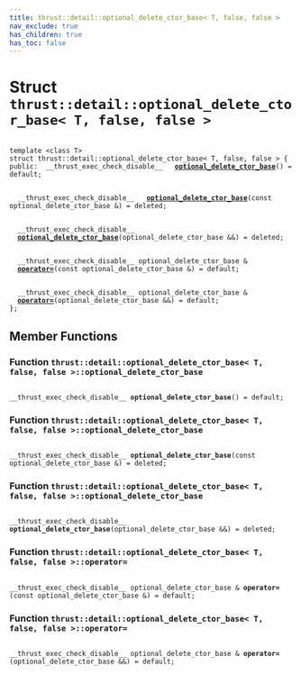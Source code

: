 ```yaml
---
title: thrust::detail::optional_delete_ctor_base< T, false, false >
nav_exclude: true
has_children: true
has_toc: false
---
```


# Struct `thrust::detail::optional_delete_ctor_base< T, false, false >`

<code class="doxybook">
<span>template &lt;class T&gt;</span>
<span>struct thrust::detail::optional&#95;delete&#95;ctor&#95;base&lt; T, false, false &gt; {</span>
<span>public:</span><span>&nbsp;&nbsp;__thrust_exec_check_disable__ </span><span>&nbsp;&nbsp;<b><a href="{{ site.baseurl }}/api/classes/structthrust_1_1detail_1_1optional__delete__ctor__base_3_01t_00_01false_00_01false_01_4.html#function-optional-delete-ctor-base">optional&#95;delete&#95;ctor&#95;base</a></b>() = default;</span>
<br>
<span>&nbsp;&nbsp;__thrust_exec_check_disable__ </span><span>&nbsp;&nbsp;<b><a href="{{ site.baseurl }}/api/classes/structthrust_1_1detail_1_1optional__delete__ctor__base_3_01t_00_01false_00_01false_01_4.html#function-optional-delete-ctor-base">optional&#95;delete&#95;ctor&#95;base</a></b>(const optional_delete_ctor_base &) = deleted;</span>
<br>
<span>&nbsp;&nbsp;__thrust_exec_check_disable__ </span><span>&nbsp;&nbsp;<b><a href="{{ site.baseurl }}/api/classes/structthrust_1_1detail_1_1optional__delete__ctor__base_3_01t_00_01false_00_01false_01_4.html#function-optional-delete-ctor-base">optional&#95;delete&#95;ctor&#95;base</a></b>(optional_delete_ctor_base &&) = deleted;</span>
<br>
<span>&nbsp;&nbsp;__thrust_exec_check_disable__ optional_delete_ctor_base & </span><span>&nbsp;&nbsp;<b><a href="{{ site.baseurl }}/api/classes/structthrust_1_1detail_1_1optional__delete__ctor__base_3_01t_00_01false_00_01false_01_4.html#function-operator=">operator=</a></b>(const optional_delete_ctor_base &) = default;</span>
<br>
<span>&nbsp;&nbsp;__thrust_exec_check_disable__ optional_delete_ctor_base & </span><span>&nbsp;&nbsp;<b><a href="{{ site.baseurl }}/api/classes/structthrust_1_1detail_1_1optional__delete__ctor__base_3_01t_00_01false_00_01false_01_4.html#function-operator=">operator=</a></b>(optional_delete_ctor_base &&) = default;</span>
<span>};</span>
</code>

## Member Functions

<h3 id="function-optional-delete-ctor-base">
Function <code>thrust::detail::optional&#95;delete&#95;ctor&#95;base&lt; T, false, false &gt;::optional&#95;delete&#95;ctor&#95;base</code>
</h3>

<code class="doxybook">
<span>__thrust_exec_check_disable__ </span><span><b>optional_delete_ctor_base</b>() = default;</span></code>
<h3 id="function-optional-delete-ctor-base">
Function <code>thrust::detail::optional&#95;delete&#95;ctor&#95;base&lt; T, false, false &gt;::optional&#95;delete&#95;ctor&#95;base</code>
</h3>

<code class="doxybook">
<span>__thrust_exec_check_disable__ </span><span><b>optional_delete_ctor_base</b>(const optional_delete_ctor_base &) = deleted;</span></code>
<h3 id="function-optional-delete-ctor-base">
Function <code>thrust::detail::optional&#95;delete&#95;ctor&#95;base&lt; T, false, false &gt;::optional&#95;delete&#95;ctor&#95;base</code>
</h3>

<code class="doxybook">
<span>__thrust_exec_check_disable__ </span><span><b>optional_delete_ctor_base</b>(optional_delete_ctor_base &&) = deleted;</span></code>
<h3 id="function-operator=">
Function <code>thrust::detail::optional&#95;delete&#95;ctor&#95;base&lt; T, false, false &gt;::operator=</code>
</h3>

<code class="doxybook">
<span>__thrust_exec_check_disable__ optional_delete_ctor_base & </span><span><b>operator=</b>(const optional_delete_ctor_base &) = default;</span></code>
<h3 id="function-operator=">
Function <code>thrust::detail::optional&#95;delete&#95;ctor&#95;base&lt; T, false, false &gt;::operator=</code>
</h3>

<code class="doxybook">
<span>__thrust_exec_check_disable__ optional_delete_ctor_base & </span><span><b>operator=</b>(optional_delete_ctor_base &&) = default;</span></code>

